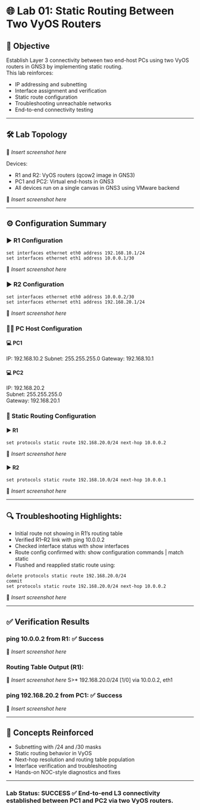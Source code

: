 # 🌐 Lab 01: Static Routing Between Two VyOS Routers

## 🧠 Objective  

Establish Layer 3 connectivity between two end-host PCs using two VyOS routers in GNS3 by implementing static routing.  
This lab reinforces:

- IP addressing and subnetting
- Interface assignment and verification
- Static route configuration
- Troubleshooting unreachable networks
- End-to-end connectivity testing

---

## 🛠️ Lab Topology

📸 _Insert screenshot here_

Devices:
- R1 and R2: VyOS routers (qcow2 image in GNS3)
- PC1 and PC2: Virtual end-hosts in GNS3
- All devices run on a single canvas in GNS3 using VMware backend

📸 _Insert screenshot here_

---

## ⚙️ Configuration Summary

### ▶️ R1 Configuration

```
set interfaces ethernet eth0 address 192.168.10.1/24
set interfaces ethernet eth1 address 10.0.0.1/30
```
📸 _Insert screenshot here_

### ▶️ R2 Configuration

```
set interfaces ethernet eth0 address 10.0.0.2/30
set interfaces ethernet eth1 address 192.168.20.1/24
```
📸 _Insert screenshot here_


### 👨‍💻 PC Host Configuration

#### 💻 PC1

IP: 192.168.10.2
Subnet: 255.255.255.0
Gateway: 192.168.10.1

#### 💻 PC2

IP: 192.168.20.2  
Subnet: 255.255.255.0  
Gateway: 192.168.20.1

### 📡 Static Routing Configuration

#### ▶️ R1

```
set protocols static route 192.168.20.0/24 next-hop 10.0.0.2
```
📸 _Insert screenshot here_

#### ▶️ R2

```
set protocols static route 192.168.10.0/24 next-hop 10.0.0.1
```
📸 _Insert screenshot here_

---

## 🔍 Troubleshooting Highlights:

- Initial route not showing in R1’s routing table
- Verified R1–R2 link with ping 10.0.0.2
- Checked interface status with show interfaces
- Route config confirmed with: show configuration commands | match static
- Flushed and reapplied static route using:

```
delete protocols static route 192.168.20.0/24
commit
set protocols static route 192.168.20.0/24 next-hop 10.0.0.2
```
📸 _Insert screenshot here_

---

## ✅ Verification Results

### ping 10.0.0.2 from R1: ✅ Success

📸 _Insert screenshot here_

### Routing Table Output (R1):

📸 _Insert screenshot here_
S>* 192.168.20.0/24 [1/0] via 10.0.0.2, eth1

### ping 192.168.20.2 from PC1: ✅ Success

📸 _Insert screenshot here_

---

## 🧠 Concepts Reinforced

- Subnetting with /24 and /30 masks
- Static routing behavior in VyOS
- Next-hop resolution and routing table population
- Interface verification and troubleshooting
- Hands-on NOC-style diagnostics and fixes

---

### Lab Status: SUCCESS ✅ End-to-end L3 connectivity established between PC1 and PC2 via two VyOS routers.


